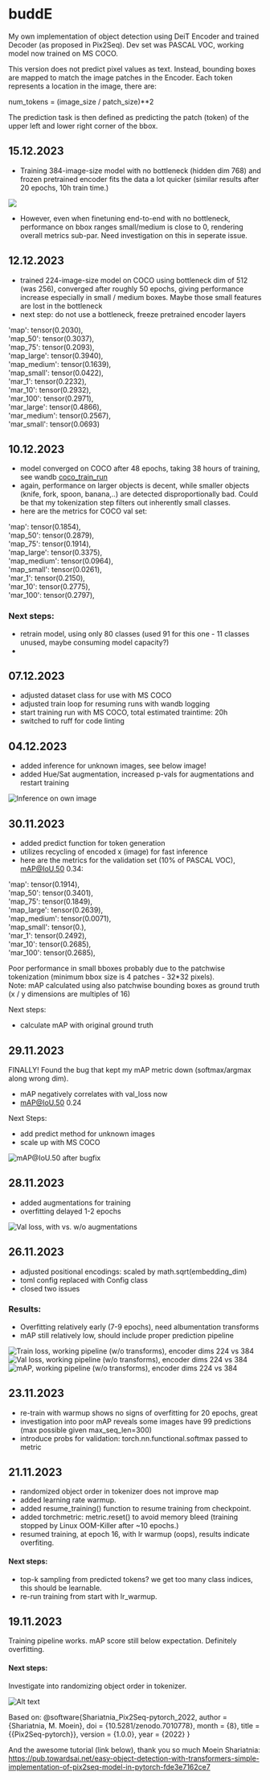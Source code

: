 # buddE
My own implementation of object detection using DeiT Encoder and trained Decoder (as proposed in Pix2Seq).
Dev set was PASCAL VOC, working model now trained on MS COCO.

This version does not predict pixel values as text. Instead, bounding boxes are mapped to match the image patches in the Encoder. Each token represents a location in the image, there are:

num_tokens = (image_size / patch_size)**2

The prediction task is then defined as predicting the patch (token) of the upper left and lower right corner of the bbox.

## 15.12.2023
- Training 384-image-size model with no bottleneck (hidden dim 768) and frozen pretrained encoder fits the data a lot quicker (similar results after 20 epochs, 10h train time.)

<img src="plots/encoders_frozen.png">

- However, even when finetuning end-to-end with no bottleneck, performance on bbox ranges small/medium is close to 0, rendering overall metrics sub-par. Need investigation on this in seperate issue.

## 12.12.2023
- trained 224-image-size model on COCO using bottleneck dim of 512 (was 256), converged after roughly 50 epochs, giving performance increase especially in small / medium boxes. Maybe those small features are lost in the bottleneck
- next step: do not use a bottleneck, freeze pretrained encoder layers

 'map': tensor(0.2030),<br>
 'map_50': tensor(0.3037),<br>
 'map_75': tensor(0.2093),<br>
 'map_large': tensor(0.3940),<br>
 'map_medium': tensor(0.1639),<br>
 'map_small': tensor(0.0422),<br>
 'mar_1': tensor(0.2232),<br>
 'mar_10': tensor(0.2932),<br>
 'mar_100': tensor(0.2971),<br>
 'mar_large': tensor(0.4866),<br>
 'mar_medium': tensor(0.2567),<br>
 'mar_small': tensor(0.0693)<br>


## 10.12.2023
- model converged on COCO after 48 epochs, taking 38 hours of training, see wandb [coco_train_run](https://wandb.ai/yeswegan/object-detection-transformer/runs/ck3sb828/workspace?workspace=user-yeswegan)
- again, performance on larger objects is decent, while smaller objects (knife, fork, spoon, banana,..) are detected disproportionally bad. Could be that my tokenization step filters out inherently small classes.
- here are the metrics for COCO val set: 

 'map': tensor(0.1854), <br>
 'map_50': tensor(0.2879),<br>
 'map_75': tensor(0.1914),<br>
 'map_large': tensor(0.3375),<br>
 'map_medium': tensor(0.0964),<br>
 'map_small': tensor(0.0261),<br>
 'mar_1': tensor(0.2150),<br>
 'mar_10': tensor(0.2775),<br>
 'mar_100': tensor(0.2797),<br>

### Next steps:
- retrain model, using only 80 classes (used 91 for this one - 11 classes unused, maybe consuming model capacity?)
- 

## 07.12.2023
- adjusted dataset class for use with MS COCO
- adjusted train loop for resuming runs with wandb logging
- start training run with MS COCO, total estimated traintime: 20h
- switched to ruff for code linting

## 04.12.2023
- added inference for unknown images, see below image!
- added Hue/Sat augmentation, increased p-vals for augmentations and restart training

<img src="./outputs/images/IMG_5121_pred.png" alt="Inference on own image" title="Inference on own image">


## 30.11.2023
- added predict function for token generation
- utilizes recycling of encoded x (image) for fast inference
- here are the metrics for the validation set (10% of PASCAL VOC), mAP@IoU.50 0.34:


 'map': tensor(0.1914), <br>
 'map_50': tensor(0.3401),<br>
 'map_75': tensor(0.1849),<br>
 'map_large': tensor(0.2639),<br>
 'map_medium': tensor(0.0071),<br>
 'map_small': tensor(0.),<br>
 'mar_1': tensor(0.2492),<br>
 'mar_10': tensor(0.2685),<br>
 'mar_100': tensor(0.2685),<br>

Poor performance in small bboxes probably due to the patchwise tokenization (minimum bbox size is 4 patches - 32*32 pixels).<br>
Note: mAP calculated using also patchwise bounding boxes as ground truth (x / y dimensions are multiples of 16)

Next steps:
- calculate mAP with original ground truth


## 29.11.2023
FINALLY! Found the bug that kept my mAP metric down (softmax/argmax along wrong dim).
- mAP negatively correlates with val_loss now
- mAP@IoU.50 0.24

Next Steps:
- add predict method for unknown images
- scale up with MS COCO

<img src="./plots/map50.png" alt="mAP@IoU.50 after bugfix" title="mAP@IoU.50 after bugfix">

## 28.11.2023
- added augmentations for training
- overfitting delayed 1-2 epochs

<img src="./plots/augmentations.png" alt="Val loss, with vs. w/o augmentations" title="Val loss, with vs. w/o augmentations">

## 26.11.2023
- adjusted positional encodings: scaled by math.sqrt(embedding_dim)
- toml config replaced with Config class
- closed two issues

### Results:
- Overfitting relatively early (7-9 epochs), need albumentation transforms
- mAP still relatively low, should include proper prediction pipeline

<img src="./plots/train_loss.png" alt="Train loss, working pipeline (w/o transforms), encoder dims 224 vs 384" title="Train loss, working pipeline (w/o transforms), encoder dims 224 vs 384">
<img src="./plots/val_loss.png" alt="Val loss, working pipeline (w/o transforms), encoder dims 224 vs 384" title="Val loss, working pipeline (w/o transforms), encoder dims 224 vs 384">
<img src="./plots/mAP.png" alt="mAP, working pipeline (w/o transforms), encoder dims 224 vs 384" title="mAP, working pipeline (w/o transforms), encoder dims 224 vs 384">


## 23.11.2023
- re-train with warmup shows no signs of overfitting for 20 epochs, great
- investigation into poor mAP reveals some images have 99 predictions (max possible given max_seq_len=300)
- introduce probs for validation: torch.nn.functional.softmax passed to metric


## 21.11.2023 
- randomized object order in tokenizer does not improve map
- added learning rate warmup.
- added resume_training() function to resume training from checkpoint.
- added torchmetric: metric.reset() to avoid memory bleed (training stopped by Linux OOM-Killer after ~10 epochs.)
- resumed training, at epoch 16, with lr warmup (oops), results indicate overfiting.

#### Next steps:
- top-k sampling from predicted tokens? we get too many class indices, this should be learnable.
- re-run training from start with lr_warmup.


## 19.11.2023
Training pipeline works. mAP score still below expectation. Definitely overfitting.

#### Next steps: 
Investigate into randomizing object order in tokenizer. 


<img src="./wb_train_loss.png" alt="Alt text" title="First train run.">

Based on: 
@software{Shariatnia_Pix2Seq-pytorch_2022,
author = {Shariatnia, M. Moein},
doi = {10.5281/zenodo.7010778},
month = {8},
title = {{Pix2Seq-pytorch}},
version = {1.0.0},
year = {2022}
}

And the awesome tutorial (link below), thank you so much Moein Shariatnia:
https://pub.towardsai.net/easy-object-detection-with-transformers-simple-implementation-of-pix2seq-model-in-pytorch-fde3e7162ce7